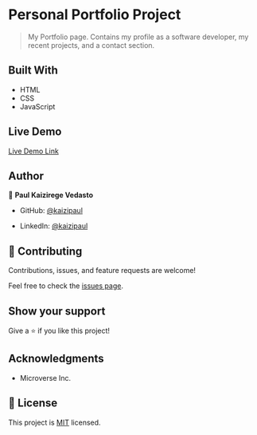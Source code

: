 # Personal Portfolio Project

> My Portfolio page. Contains my profile as a software developer, my recent projects, and a contact section.

## Built With

- HTML
- CSS
- JavaScript

## Live Demo

[Live Demo Link](https://kaizipaul.github.io/portfolio-project/)

## Author

👤 **Paul Kaizirege Vedasto**

- GitHub: [@kaizipaul](https://github.com/kaizipaul)

- LinkedIn: [@kaizipaul](https://www.linkedin.com/in/kaizipaul/)

## 🤝 Contributing

Contributions, issues, and feature requests are welcome!

Feel free to check the [issues page](../../issues/).

## Show your support

Give a ⭐️ if you like this project!

## Acknowledgments

- Microverse Inc.

## 📝 License

This project is [MIT](./LICENSE) licensed.
